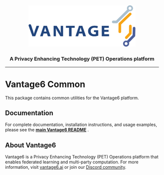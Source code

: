 <h1 align="center">
  <br>
  <a href="https://vantage6.ai"><img src="https://github.com/IKNL/guidelines/blob/master/resources/logos/vantage6.png?raw=true" alt="vantage6" width="350"></a>
</h1>

<h3 align=center> A Privacy Enhancing Technology (PET) Operations platform</h3>

---

# Vantage6 Common

This package contains common utilities for the Vantage6 platform.

## Documentation

For complete documentation, installation instructions, and usage examples, please see
the **[main Vantage6 README](https://github.com/vantage6/vantage6/blob/main/README.md)**
.

## About Vantage6

Vantage6 is a Privacy Enhancing Technology (PET) Operations platform that enables
federated learning and multi-party computation. For more information, visit
[vantage6.ai](https://vantage6.ai) or join our
[Discord community](https://discord.gg/yAyFf6Y).